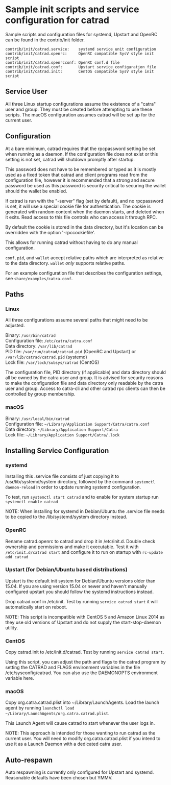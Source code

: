 Sample init scripts and service configuration for catrad
==========================================================

Sample scripts and configuration files for systemd, Upstart and OpenRC
can be found in the contrib/init folder.

    contrib/init/catrad.service:    systemd service unit configuration
    contrib/init/catrad.openrc:     OpenRC compatible SysV style init script
    contrib/init/catrad.openrcconf: OpenRC conf.d file
    contrib/init/catrad.conf:       Upstart service configuration file
    contrib/init/catrad.init:       CentOS compatible SysV style init script

Service User
---------------------------------

All three Linux startup configurations assume the existence of a "catra" user
and group.  They must be created before attempting to use these scripts.
The macOS configuration assumes catrad will be set up for the current user.

Configuration
---------------------------------

At a bare minimum, catrad requires that the rpcpassword setting be set
when running as a daemon.  If the configuration file does not exist or this
setting is not set, catrad will shutdown promptly after startup.

This password does not have to be remembered or typed as it is mostly used
as a fixed token that catrad and client programs read from the configuration
file, however it is recommended that a strong and secure password be used
as this password is security critical to securing the wallet should the
wallet be enabled.

If catrad is run with the "-server" flag (set by default), and no rpcpassword is set,
it will use a special cookie file for authentication. The cookie is generated with random
content when the daemon starts, and deleted when it exits. Read access to this file
controls who can access it through RPC.

By default the cookie is stored in the data directory, but it's location can be overridden
with the option '-rpccookiefile'.

This allows for running catrad without having to do any manual configuration.

`conf`, `pid`, and `wallet` accept relative paths which are interpreted as
relative to the data directory. `wallet` *only* supports relative paths.

For an example configuration file that describes the configuration settings,
see `share/examples/catra.conf`.

Paths
---------------------------------

### Linux

All three configurations assume several paths that might need to be adjusted.

Binary:              `/usr/bin/catrad`  
Configuration file:  `/etc/catra/catra.conf`  
Data directory:      `/var/lib/catrad`  
PID file:            `/var/run/catrad/catrad.pid` (OpenRC and Upstart) or `/var/lib/catrad/catrad.pid` (systemd)  
Lock file:           `/var/lock/subsys/catrad` (CentOS)  

The configuration file, PID directory (if applicable) and data directory
should all be owned by the catra user and group.  It is advised for security
reasons to make the configuration file and data directory only readable by the
catra user and group.  Access to catra-cli and other catrad rpc clients
can then be controlled by group membership.

### macOS

Binary:              `/usr/local/bin/catrad`  
Configuration file:  `~/Library/Application Support/Catra/catra.conf`  
Data directory:      `~/Library/Application Support/Catra`  
Lock file:           `~/Library/Application Support/Catra/.lock`  

Installing Service Configuration
-----------------------------------

### systemd

Installing this .service file consists of just copying it to
/usr/lib/systemd/system directory, followed by the command
`systemctl daemon-reload` in order to update running systemd configuration.

To test, run `systemctl start catrad` and to enable for system startup run
`systemctl enable catrad`

NOTE: When installing for systemd in Debian/Ubuntu the .service file needs to be copied to the /lib/systemd/system directory instead.

### OpenRC

Rename catrad.openrc to catrad and drop it in /etc/init.d.  Double
check ownership and permissions and make it executable.  Test it with
`/etc/init.d/catrad start` and configure it to run on startup with
`rc-update add catrad`

### Upstart (for Debian/Ubuntu based distributions)

Upstart is the default init system for Debian/Ubuntu versions older than 15.04. If you are using version 15.04 or newer and haven't manually configured upstart you should follow the systemd instructions instead.

Drop catrad.conf in /etc/init.  Test by running `service catrad start`
it will automatically start on reboot.

NOTE: This script is incompatible with CentOS 5 and Amazon Linux 2014 as they
use old versions of Upstart and do not supply the start-stop-daemon utility.

### CentOS

Copy catrad.init to /etc/init.d/catrad. Test by running `service catrad start`.

Using this script, you can adjust the path and flags to the catrad program by
setting the CATRAD and FLAGS environment variables in the file
/etc/sysconfig/catrad. You can also use the DAEMONOPTS environment variable here.

### macOS

Copy org.catra.catrad.plist into ~/Library/LaunchAgents. Load the launch agent by
running `launchctl load ~/Library/LaunchAgents/org.catra.catrad.plist`.

This Launch Agent will cause catrad to start whenever the user logs in.

NOTE: This approach is intended for those wanting to run catrad as the current user.
You will need to modify org.catra.catrad.plist if you intend to use it as a
Launch Daemon with a dedicated catra user.

Auto-respawn
-----------------------------------

Auto respawning is currently only configured for Upstart and systemd.
Reasonable defaults have been chosen but YMMV.
